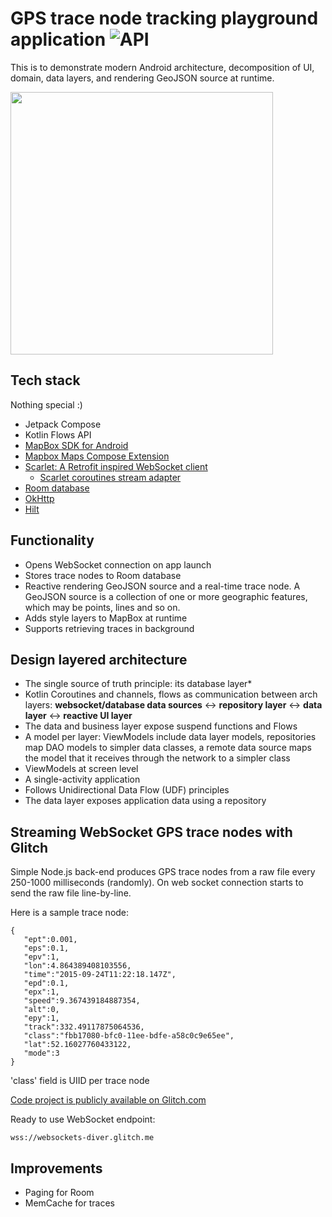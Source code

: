 # GPS trace node tracking playground application ![API](https://img.shields.io/badge/API-23%2B-brightgreen.svg?style=flat)

This is to demonstrate modern Android architecture, decomposition of UI, domain, data layers, and rendering GeoJSON source at runtime.

<img src="/docs/demo.gif" width="420">

## Tech stack

Nothing special :)

* Jetpack Compose
* Kotlin Flows API
* [MapBox SDK for Android](https://docs.mapbox.com/android/maps/guides/)
* [Mapbox Maps Compose Extension](https://github.com/mapbox/mapbox-maps-android/tree/extension-compose-v0.1.0/extension-compose)
* [Scarlet: A Retrofit inspired WebSocket client](https://github.com/Tinder/Scarlet)
  * [Scarlet coroutines stream adapter](https://github.com/Tinder/Scarlet/tree/main/scarlet-stream-adapter-coroutines)
* [Room database](https://developer.android.com/training/data-storage/room)
* [OkHttp](http://square.github.io/okhttp/)
* [Hilt](https://developer.android.com/training/dependency-injection/hilt-jetpack)

## Functionality
* Opens WebSocket connection on app launch
* Stores trace nodes to Room database
* Reactive rendering GeoJSON source and a real-time trace node. A GeoJSON source is a collection of one or more geographic features, which may be points, lines and so on.
* Adds style layers to MapBox at runtime
* Supports retrieving traces in background

## Design layered architecture
* The single source of truth principle: its database layer*
* Kotlin Coroutines and channels, flows as communication between arch layers: **websocket/database data sources** <-> **repository layer** <-> **data layer** <-> **reactive UI layer**
* The data and business layer expose suspend functions and Flows
* A model per layer: ViewModels include data layer models, repositories map DAO models to simpler data classes, a remote data source maps the model that it receives through the network to a simpler class
* ViewModels at screen level
* A single-activity application
* Follows Unidirectional Data Flow (UDF) principles
* The data layer exposes application data using a repository

## Streaming WebSocket GPS trace nodes with Glitch

Simple Node.js back-end produces GPS trace nodes from a raw file every 250-1000 milliseconds (randomly). On web socket connection starts to send the raw file line-by-line.


Here is a sample trace node:
```
{
   "ept":0.001,
   "eps":0.1,
   "epv":1,
   "lon":4.864389408103556,
   "time":"2015-09-24T11:22:18.147Z",
   "epd":0.1,
   "epx":1,
   "speed":9.367439184887354,
   "alt":0,
   "epy":1,
   "track":332.49117875064536,
   "class":"fbb17080-bfc0-11ee-bdfe-a58c0c9e65ee",
   "lat":52.16027760433122,
   "mode":3
}
```

'class' field is UIID per trace node


[Code project is publicly available on Glitch.com](https://glitch.com/edit/#!/websockets-diver)

Ready to use WebSocket endpoint:
```
wss://websockets-diver.glitch.me
```

## Improvements

* Paging for Room
* MemCache for traces

